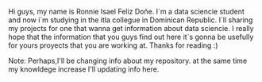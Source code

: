Hi guys, my name is Ronnie Isael Feliz Doñe. I´m a data sciencie student and now i´m studying in the itla collegue in Dominican Republic.
I´ll sharing my projects for one that wanna get information about data sciencie. I really hope that the information that you guys find out 
here it´s gonna be usefully for yours proyects that you are working at. Thanks for reading :)

Note: Perhaps,I'll be changing info about my repository. at the same time my knowldege increase I'll updating info here.

<!---
Ronniefeliz983/Ronniefeliz983 is a ✨ special ✨ repository because its `README.md` (this file) appears on your GitHub profile.
You can click the Preview link to take a look at your changes.
--->
